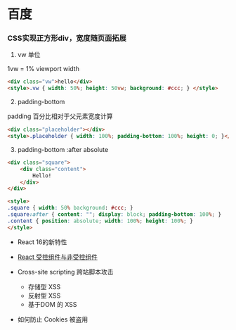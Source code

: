 # 百度

### CSS实现正方形div，宽度随页面拓展

1. vw 单位

1vw = 1% viewport width

```html
<div class="vw">hello</div>
<style>.vw { width: 50%; height: 50vw; background: #ccc; } </style>
```

2. padding-bottom

padding 百分比相对于父元素宽度计算

```html
<div class="placeholder"></div>
<style>.placeholder { width: 100%; padding-bottom: 100%; height: 0; }</style>
```

3. padding-bottom :after absolute

```html
<div class="square">
    <div class="content">
        Hello!
    </div>
</div>

<style>
.square { width: 50% background: #ccc; }
.square:after { content: ""; display: block; padding-bottom: 100%; }
.content { position: absolute; width: 100%; height: 100%; }
</style>
```

- React 16的新特性
- [React 受控组件与非受控组件](https://github.com/georgezouq/interview/blob/master/FE/React.md#React-受控组件与非受控组件)


- Cross-site scripting 跨站脚本攻击
    - 存储型 XSS
    - 反射型 XSS
    - 基于DOM 的 XSS

- 如何防止 Cookies 被盗用
